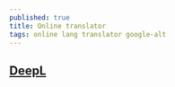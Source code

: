 ```yaml
---
published: true
title: Online translator
tags: online lang translator google-alt
---
```

## [DeepL](https://www.deepl.com)
